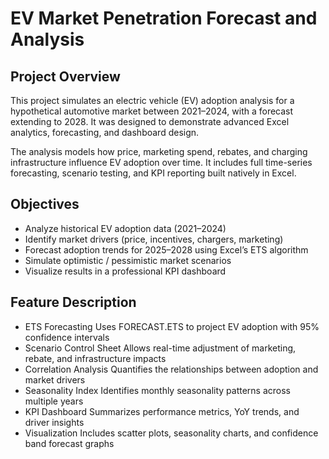 # EV Market Penetration Forecast and Analysis

## Project Overview

This project simulates an electric vehicle (EV) adoption analysis for a hypothetical automotive market between 2021–2024, with a forecast extending to 2028.
It was designed to demonstrate advanced Excel analytics, forecasting, and dashboard design.

The analysis models how price, marketing spend, rebates, and charging infrastructure influence EV adoption over time.
It includes full time-series forecasting, scenario testing, and KPI reporting built natively in Excel.

## Objectives

- Analyze historical EV adoption data (2021–2024)
- Identify market drivers (price, incentives, chargers, marketing)
- Forecast adoption trends for 2025–2028 using Excel’s ETS algorithm
- Simulate optimistic / pessimistic market scenarios
- Visualize results in a professional KPI dashboard

## Feature Description

- ETS Forecasting	Uses FORECAST.ETS to project EV adoption with 95% confidence intervals
- Scenario Control Sheet	Allows real-time adjustment of marketing, rebate, and infrastructure impacts
- Correlation Analysis	Quantifies the relationships between adoption and market drivers
- Seasonality Index	Identifies monthly seasonality patterns across multiple years
- KPI Dashboard	Summarizes performance metrics, YoY trends, and driver insights
- Visualization	Includes scatter plots, seasonality charts, and confidence band forecast graphs
